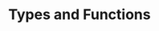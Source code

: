 ---
title: Types and Functions
url: http://bartoszmilewski.com/2014/11/24/types-and-functions/
authors:
- Bartosz Milewski
type: article
tags:
- types
doHaskell-type: blog post
dohaskell-collections:
- Category Theory for Programmers by Bartosz Milewski
dohaskell-year: 2014
---
